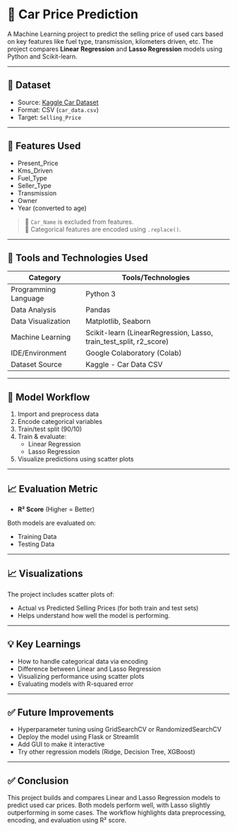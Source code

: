 # 🚗 Car Price Prediction

A Machine Learning project to predict the selling price of used cars based on key features like fuel type, transmission, kilometers driven, etc. The project compares **Linear Regression** and **Lasso Regression** models using Python and Scikit-learn.

---

## 📁 Dataset

- Source: [Kaggle Car Dataset](https://www.kaggle.com/datasets/nehalbirla/vehicle-dataset-from-cardekho)
- Format: CSV (`car_data.csv`)
- Target: `Selling_Price`

---

## 📌 Features Used

- Present_Price
- Kms_Driven
- Fuel_Type
- Seller_Type
- Transmission
- Owner
- Year (converted to age)

> 🔸 `Car_Name` is excluded from features.  
> 🔸 Categorical features are encoded using `.replace()`.

---

## 🧰 Tools and Technologies Used

| Category         | Tools/Technologies |
|------------------|-------------------|
| Programming Language | Python 3 |
| Data Analysis        | Pandas |
| Data Visualization   | Matplotlib, Seaborn |
| Machine Learning     | Scikit-learn (LinearRegression, Lasso, train_test_split, r2_score) |
| IDE/Environment      | Google Colaboratory (Colab) |
| Dataset Source       | Kaggle - Car Data CSV |

---


## 🧠 Model Workflow

1. Import and preprocess data
2. Encode categorical variables
3. Train/test split (90/10)
4. Train & evaluate:
   - Linear Regression
   - Lasso Regression
5. Visualize predictions using scatter plots

---

## 📈 Evaluation Metric

- **R² Score** (Higher = Better)

Both models are evaluated on:
- Training Data
- Testing Data

---

## 📈 Visualizations

The project includes scatter plots of:
- Actual vs Predicted Selling Prices (for both train and test sets)
- Helps understand how well the model is performing.

---

## 💡 Key Learnings

- How to handle categorical data via encoding
- Difference between Linear and Lasso Regression
- Visualizing performance using scatter plots
- Evaluating models with R-squared error

---

## ✅ Future Improvements

- Hyperparameter tuning using GridSearchCV or RandomizedSearchCV
- Deploy the model using Flask or Streamlit
- Add GUI to make it interactive
- Try other regression models (Ridge, Decision Tree, XGBoost)

---

## ✅ Conclusion

This project builds and compares Linear and Lasso Regression models to predict used car prices. Both models perform well, with Lasso slightly outperforming in some cases. The workflow highlights data preprocessing, encoding, and evaluation using R² score.
